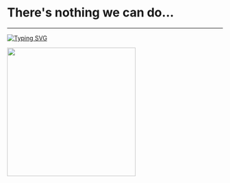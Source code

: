# There's nothing we can do...
---------------------------------
[![Typing SVG](https://readme-typing-svg.herokuapp.com?font=Silkscreen&pause=1000&color=FBBA62&background=42FF9200&random=false&width=435&lines=Senior+%22Hello+World%22+developer)](https://git.io/typing-svg)

<div>
  <img src="https://media1.tenor.com/m/rDhwOERGiWAAAAAC/mlp-my-little-pony.gif" width="300" height="300"/>
</div>
